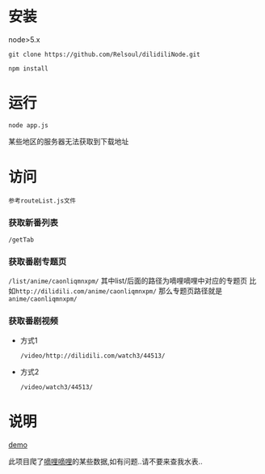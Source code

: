# 安装
node>5.x
```
git clone https://github.com/Relsoul/dilidiliNode.git

npm install
```

# 运行
```
node app.js
```
某些地区的服务器无法获取到下载地址

# 访问
```
参考routeList.js文件
```

### 获取新番列表
`/getTab`

### 获取番剧专题页
`/list/anime/caonliqmnxpm/`
其中list/后面的路径为嘀哩嘀哩中对应的专题页
比如`http://dilidili.com/anime/caonliqmnxpm/`
那么专题页路径就是`anime/caonliqmnxpm/`

### 获取番剧视频
- 方式1

    `/video/http://dilidili.com/watch3/44513/`

- 方式2

    `/video/watch3/44513/`

# 说明
[demo](https://relsoul.applinzi.com/gettab)

此项目爬了[嘀哩嘀哩](http://www.dilidili.com/)的某些数据,如有问题..请不要来查我水表..